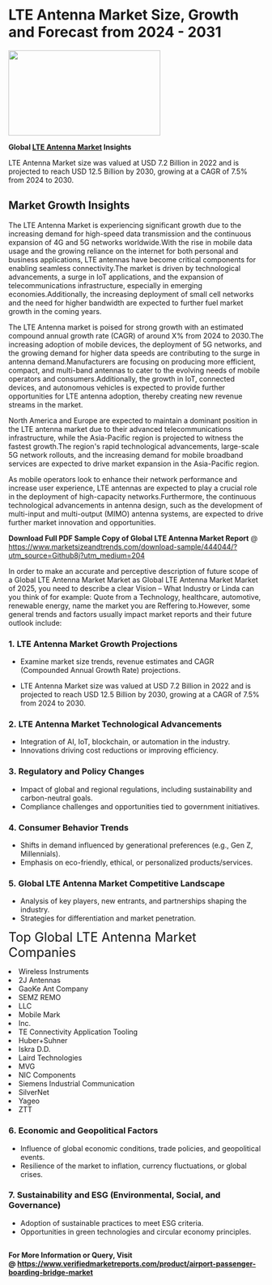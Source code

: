 <H1>LTE Antenna Market Size, Growth and Forecast from 2024 - 2031</H1><img class="aligncenter size-medium wp-image-584254" src="https://thirdeyenews.in/wp-content/uploads/2024/09/Global-Market-Research-300x168.jpeg" alt="" width="300" height="168" /><p><strong>Global&nbsp;<a href="https://www.marketsizeandtrends.com/download-sample/444044/?utm_source=Github8j?utm_medium=204">LTE Antenna Market</a> Insights</strong></p><p>LTE Antenna Market size was valued at USD 7.2 Billion in 2022 and is projected to reach USD 12.5 Billion by 2030, growing at a CAGR of 7.5% from 2024 to 2030.</p><p><h2>Market Growth Insights</h2> <p>The LTE Antenna Market is experiencing significant growth due to the increasing demand for high-speed data transmission and the continuous expansion of 4G and 5G networks worldwide.With the rise in mobile data usage and the growing reliance on the internet for both personal and business applications, LTE antennas have become critical components for enabling seamless connectivity.The market is driven by technological advancements, a surge in IoT applications, and the expansion of telecommunications infrastructure, especially in emerging economies.Additionally, the increasing deployment of small cell networks and the need for higher bandwidth are expected to further fuel market growth in the coming years.</p> <p>The LTE Antenna market is poised for strong growth with an estimated compound annual growth rate (CAGR) of around X% from 2024 to 2030.The increasing adoption of mobile devices, the deployment of 5G networks, and the growing demand for higher data speeds are contributing to the surge in antenna demand.Manufacturers are focusing on producing more efficient, compact, and multi-band antennas to cater to the evolving needs of mobile operators and consumers.Additionally, the growth in IoT, connected devices, and autonomous vehicles is expected to provide further opportunities for LTE antenna adoption, thereby creating new revenue streams in the market.</p> <p>North America and Europe are expected to maintain a dominant position in the LTE antenna market due to their advanced telecommunications infrastructure, while the Asia-Pacific region is projected to witness the fastest growth.The region's rapid technological advancements, large-scale 5G network rollouts, and the increasing demand for mobile broadband services are expected to drive market expansion in the Asia-Pacific region.</p> <p>As mobile operators look to enhance their network performance and increase user experience, LTE antennas are expected to play a crucial role in the deployment of high-capacity networks.Furthermore, the continuous technological advancements in antenna design, such as the development of multi-input and multi-output (MIMO) antenna systems, are expected to drive further market innovation and opportunities.</p> <p><span class=""><strong>Download Full PDF Sample Copy of Global LTE Antenna Market Report</strong> @ <a href="https://www.marketsizeandtrends.com/download-sample/444044/?utm_source=Github8j?utm_medium=204" target="_blank">https://www.marketsizeandtrends.com/download-sample/444044/?utm_source=Github8j?utm_medium=204</a></span></p><p>In order to make an accurate and perceptive description of future scope of a Global&nbsp;LTE Antenna Market Market as Global&nbsp;LTE Antenna Market Market of 2025, you need to describe a clear Vision &ndash; What Industry or Linda can you think of for example: Quote from a Technology, healthcare, automotive, renewable energy, name the market you are Reffering to.However, some general trends and factors usually impact market reports and their future outlook include:</p><h3>1.&nbsp;<strong>LTE Antenna Market Growth Projections</strong></h3><ul><li>Examine market size trends, revenue estimates and CAGR (Compounded Annual Growth Rate) projections.</li><li><p>LTE Antenna Market size was valued at USD 7.2 Billion in 2022 and is projected to reach USD 12.5 Billion by 2030, growing at a CAGR of 7.5% from 2024 to 2030.</p></li></ul><h3>2.&nbsp;<strong>LTE Antenna Market Technological Advancements</strong></h3><ul><li>Integration of AI, IoT, blockchain, or automation in the industry.</li><li>Innovations driving cost reductions or improving efficiency.</li></ul><h3>3.&nbsp;<strong>Regulatory and Policy Changes</strong></h3><ul><li>Impact of global and regional regulations, including sustainability and carbon-neutral goals.</li><li>Compliance challenges and opportunities tied to government initiatives.</li></ul><h3>4.&nbsp;<strong>Consumer Behavior Trends</strong></h3><ul><li>Shifts in demand influenced by generational preferences (e.g., Gen Z, Millennials).</li><li>Emphasis on eco-friendly, ethical, or personalized products/services.</li></ul><h3>5.&nbsp;<strong>Global LTE Antenna Market Competitive Landscape</strong></h3><ul><li>Analysis of key players, new entrants, and partnerships shaping the industry.</li><li>Strategies for differentiation and market penetration.</li></ul><p data-pm-slice="1 1 []"><span style="color: inherit; font-family: inherit; font-size: 25px;">Top Global LTE Antenna Market Companies</span></p><div class="" data-test-id=""><p><li>Wireless Instruments</li><li> 2J Antennas</li><li> GaoKe Ant Company</li><li> SEMZ REMO</li><li> LLC</li><li> Mobile Mark</li><li> Inc.</li><li> TE Connectivity Application Tooling</li><li> Huber+Suhner</li><li> Iskra D.D.</li><li> Laird Technologies</li><li> MVG</li><li> NIC Components</li><li> Siemens Industrial Communication</li><li> SilverNet</li><li> Yageo</li><li> ZTT</li></p></div><h3>6.&nbsp;<strong>Economic and Geopolitical Factors</strong></h3><ul><li>Influence of global economic conditions, trade policies, and geopolitical events.</li><li>Resilience of the market to inflation, currency fluctuations, or global crises.</li></ul><h3>7.&nbsp;<strong>Sustainability and ESG (Environmental, Social, and Governance)</strong></h3><ul><li>Adoption of sustainable practices to meet ESG criteria.</li><li>Opportunities in green technologies and circular economy principles.</li></ul><h2><strong style="font-size: 14px;">For More Information or Query, Visit @&nbsp;</strong><a style="background-color: #ffffff; font-size: 14px;" href="https://www.marketsizeandtrends.com/report/lte-antenna-market/" target="_blank">https://www.verifiedmarketreports.com/product/airport-passenger-boarding-bridge-market</a></h2>